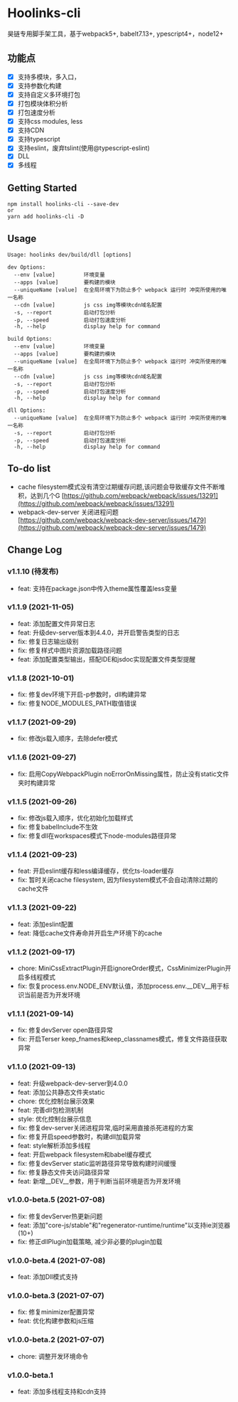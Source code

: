 # Hoolinks-cli

昊链专用脚手架工具，基于webpack5+, babelt7.13+, ypescript4+，node12+

## 功能点

- [x] 支持多模块，多入口，
- [x] 支持参数化构建
- [x] 支持自定义多环境打包
- [x] 打包模块体积分析
- [x] 打包速度分析
- [x] 支持css modules, less
- [x] 支持CDN
- [x] 支持typescript
- [x] 支持eslint，废弃tslint(使用@typescript-eslint)
- [x] DLL
- [x] 多线程

## Getting Started

``` console
npm install hoolinks-cli --save-dev
or
yarn add hoolinks-cli -D
```

## Usage

```console
Usage: hoolinks dev/build/dll [options]

dev Options:
  --env [value]         环境变量
  --apps [value]        要构建的模块
  --uniqueName [value]  在全局环境下为防止多个 webpack 运行时 冲突所使用的唯一名称
  --cdn [value]         js css img等模块cdn域名配置
  -s, --report          启动打包分析
  -p, --speed           启动打包速度分析
  -h, --help            display help for command

build Options:
  --env [value]         环境变量
  --apps [value]        要构建的模块
  --uniqueName [value]  在全局环境下为防止多个 webpack 运行时 冲突所使用的唯一名称
  --cdn [value]         js css img等模块cdn域名配置
  -s, --report          启动打包分析
  -p, --speed           启动打包速度分析
  -h, --help            display help for command

dll Options:
  --uniqueName [value]  在全局环境下为防止多个 webpack 运行时 冲突所使用的唯一名称
  -s, --report          启动打包分析
  -p, --speed           启动打包速度分析
  -h, --help            display help for command

```

## To-do list

- cache filesystem模式没有清空过期缓存问题,该问题会导致缓存文件不断堆积，达到几个G [https://github.com/webpack/webpack/issues/13291](https://github.com/webpack/webpack/issues/13291)
- webpack-dev-server 关闭进程问题 [https://github.com/webpack/webpack-dev-server/issues/1479](https://github.com/webpack/webpack-dev-server/issues/1479)

## Change Log

### v1.1.10 (待发布)

- feat: 支持在package.json中传入theme属性覆盖less变量

### v1.1.9 (2021-11-05)

- feat: 添加配置文件异常日志
- feat: 升级dev-server版本到4.4.0，并开启警告类型的日志
- fix: 修复日志输出级别
- fix: 修复样式中图片资源加载路径问题
- feat: 添加配置类型输出，搭配IDE和jsdoc实现配置文件类型提醒

### v1.1.8 (2021-10-01)

- fix: 修复dev环境下开启-p参数时，dll构建异常
- fix: 修复NODE_MODULES_PATH取值错误

### v1.1.7 (2021-09-29)

- fix: 修改js载入顺序，去除defer模式

### v1.1.6 (2021-09-27)

- fix: 启用CopyWebpackPlugin noErrorOnMissing属性，防止没有static文件夹时构建异常

### v1.1.5 (2021-09-26)

- fix: 修改js载入顺序，优化初始化加载样式
- fix: 修复babelInclude不生效
- fix: 修复dll在workspaces模式下node-modules路径异常

### v1.1.4 (2021-09-23)

- feat: 开启eslint缓存和less编译缓存，优化ts-loader缓存
- fix: 暂时关闭cache filesystem, 因为filesystem模式不会自动清除过期的cache文件

### v1.1.3 (2021-09-22)

- feat: 添加eslint配置
- feat: 降低cache文件寿命并开启生产环境下的cache

### v1.1.2 (2021-09-17)

- chore: MiniCssExtractPlugin开启ignoreOrder模式，CssMinimizerPlugin开启多线程模式
- fix: 恢复process.env.NODE_ENV默认值，添加process.env.__DEV__用于标识当前是否为开发环境

### v1.1.1 (2021-09-14)

- fix: 修复devServer open路径异常
- fix: 开启Terser keep_fnames和keep_classnames模式，修复文件路径获取异常

### v1.1.0 (2021-09-13)

- feat: 升级webpack-dev-server到4.0.0
- feat: 添加公共静态文件夹static
- chore: 优化控制台展示效果
- feat: 完善dll包检测机制
- style: 优化控制台展示信息
- fix: 修复dev-server关闭进程异常,临时采用直接杀死进程的方案
- fix: 修复开启speed参数时，构建dll加载异常
- feat: style解析添加多线程
- feat: 开启webpack filesystem和babel缓存模式
- fix: 修复devServer static监听路径异常导致构建时间缓慢
- fix: 修复静态文件夹访问路径异常
- feat: 新增__DEV__参数，用于判断当前环境是否为开发环境

### v1.0.0-beta.5 (2021-07-08)

- fix: 修复devServer热更新问题
- feat: 添加"core-js/stable"和"regenerator-runtime/runtime"以支持ie浏览器(10+)
- fix: 修正dllPlugin加载策略, 减少非必要的plugin加载

### v1.0.0-beta.4 (2021-07-08)

- feat: 添加Dll模式支持

### v1.0.0-beta.3 (2021-07-07)

- fix: 修复minimizer配置异常
- feat: 优化构建参数和js压缩

### v1.0.0-beta.2 (2021-07-07)

- chore: 调整开发环境命令

### v1.0.0-beta.1

- feat: 添加多线程支持和cdn支持
